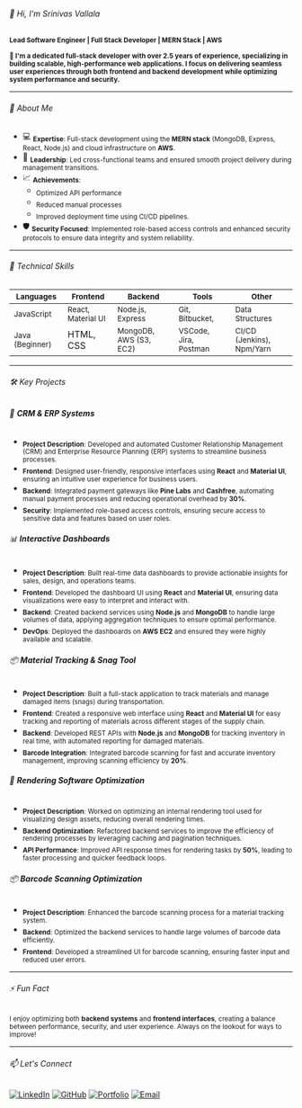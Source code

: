 ###### 👋 Hi, I'm Srinivas Vallala

<sub>**Lead Software Engineer | Full Stack Developer | MERN Stack | AWS**</sub>

<sub>**🔧 I'm a dedicated full-stack developer with over 2.5 years of experience, specializing in building scalable, high-performance web applications. I focus on delivering seamless user experiences through both **frontend** and **backend** development while optimizing system performance and security.**</sub>

---

###### 🌟 About Me
- 💻 <sub>**Expertise**: Full-stack development using the **MERN stack** (MongoDB, Express, React, Node.js) and cloud infrastructure on **AWS**.</sub>
- 🔧 <sub>**Leadership**: Led cross-functional teams and ensured smooth project delivery during management transitions.</sub>
- 📈 <sub>**Achievements**:</sub>
    - <sub>Optimized API performance </sub>
    - <sub>Reduced manual processes </sub>
    - <sub>Improved deployment time using CI/CD pipelines.</sub>
- 🛡️ <sub>**Security Focused**: Implemented role-based access controls and enhanced security protocols to ensure data integrity and system reliability.</sub>

---

###### 🚀 Technical Skills
| <sub>**Languages**</sub>  | <sub>**Frontend**</sub>       | <sub>**Backend**</sub>        | <sub>**Tools**</sub>          | <sub>**Other**</sub>            |
| -------------- | ------------------ | ------------------ | ------------------ | -------------------- |
| <sub>JavaScript</sub>     | <sub>React, Material UI</sub>  | <sub>Node.js, Express</sub>   | <sub>Git, Bitbucket,</sub>    | <sub>Data Structures</sub>      |
| <sub>Java (Beginner)| HTML, CSS</sub>           | <sub>MongoDB, AWS (S3, EC2)</sub> | <sub>VSCode, Jira, Postman</sub> | <sub>CI/CD (Jenkins), Npm/Yarn</sub> |

---

###### 🛠️ Key Projects

###### 💼 **CRM & ERP Systems**
- <sub>**Project Description**: Developed and automated Customer Relationship Management (CRM) and Enterprise Resource Planning (ERP) systems to streamline business processes.</sub>
- <sub>**Frontend**: Designed user-friendly, responsive interfaces using **React** and **Material UI**, ensuring an intuitive user experience for business users.</sub>
- <sub>**Backend**: Integrated payment gateways like **Pine Labs** and **Cashfree**, automating manual payment processes and reducing operational overhead by **30%**.</sub>
- <sub>**Security**: Implemented role-based access controls, ensuring secure access to sensitive data and features based on user roles.</sub>

###### 📊 **Interactive Dashboards**
- <sub>**Project Description**: Built real-time data dashboards to provide actionable insights for sales, design, and operations teams.</sub>
- <sub>**Frontend**: Developed the dashboard UI using **React** and **Material UI**, ensuring data visualizations were easy to interpret and interact with.</sub>
- <sub>**Backend**: Created backend services using **Node.js** and **MongoDB** to handle large volumes of data, applying aggregation techniques to ensure optimal performance.</sub>
- <sub>**DevOps**: Deployed the dashboards on **AWS EC2** and ensured they were highly available and scalable.</sub>

###### 📦 **Material Tracking & Snag Tool**
- <sub>**Project Description**: Built a full-stack application to track materials and manage damaged items (snags) during transportation.</sub>
- <sub>**Frontend**: Created a responsive web interface using **React** and **Material UI** for easy tracking and reporting of materials across different stages of the supply chain.</sub>
- <sub>**Backend**: Developed REST APIs with **Node.js** and **MongoDB** for tracking inventory in real time, with automated reporting for damaged materials.</sub>
- <sub>**Barcode Integration**: Integrated barcode scanning for fast and accurate inventory management, improving scanning efficiency by **20%**.</sub>

###### 🎨 **Rendering Software Optimization**
- <sub>**Project Description**: Worked on optimizing an internal rendering tool used for visualizing design assets, reducing overall rendering times.</sub>
- <sub>**Backend Optimization**: Refactored backend services to improve the efficiency of rendering processes by leveraging caching and pagination techniques.</sub>
- <sub>**API Performance**: Improved API response times for rendering tasks by **50%**, leading to faster processing and quicker feedback loops.</sub>

###### 📦 **Barcode Scanning Optimization**
- <sub>**Project Description**: Enhanced the barcode scanning process for a material tracking system.</sub>
- <sub>**Backend**: Optimized the backend services to handle large volumes of barcode data efficiently.</sub>
- <sub>**Frontend**: Developed a streamlined UI for barcode scanning, ensuring faster input and reduced user errors.</sub>

---

###### ⚡ Fun Fact
<sub>I enjoy optimizing both **backend systems** and **frontend interfaces**, creating a balance between performance, security, and user experience. Always on the lookout for ways to improve!</sub>

---

###### 📫 Let's Connect
[![LinkedIn](https://img.shields.io/badge/LinkedIn-blue?style=for-the-badge&logo=linkedin)](https://www.linkedin.com/in/cnu01/) 
[![GitHub](https://img.shields.io/badge/GitHub-black?style=for-the-badge&logo=github)](https://github.com/cnu01) 
[![Portfolio](https://img.shields.io/badge/Portfolio-green?style=for-the-badge&logo=internet-explorer)](https://srinivas-vallala.netlify.app/)
[![Email](https://img.shields.io/badge/Email-red?style=for-the-badge&logo=gmail)](mailto:srinivasvallala01@gmail)
